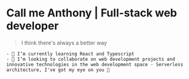 # Call me Anthony | Full-stack web developer



>I think there's always a better way
````
- 🌱 I’m currently learning React and Typescript
- 👯 I’m looking to collaborate on web development projects and innovative technologies in the web development space - Serverless architecture, I've got my eye on you 👀
````

